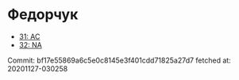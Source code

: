 # Федорчук
- [31: AC](31.md)
- [32: NA](32.md)

Commit: bf17e55869a6c5e0c8145e3f401cdd71825a27d7
 fetched at: 20201127-030258
